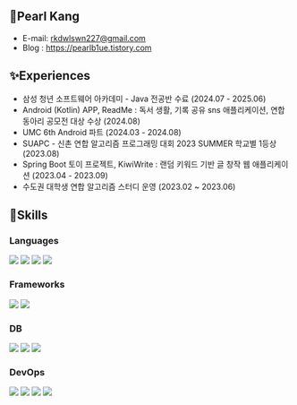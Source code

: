 ## 🐰Pearl Kang
- E-mail: rkdwlswn227@gmail.com
- Blog : https://pearlb1ue.tistory.com

## ✨Experiences
- 삼성 청년 소프트웨어 아카데미 - Java 전공반 수료 (2024.07 - 2025.06)
- Android (Kotlin) APP, ReadMe : 독서 생활, 기록 공유 sns 애플리케이션, 연합 동아리 공모전 대상 수상 (2024.08)
- UMC 6th Android 파트 (2024.03 - 2024.08)
- SUAPC - 신촌 연합 알고리즘 프로그래밍 대회 2023 SUMMER 학교별 1등상 (2023.08) 
- Spring Boot 토이 프로젝트, KiwiWrite : 랜덤 키워드 기반 글 창작 웹 애플리케이션 (2023.04 - 2023.09)
- 수도권 대학생 연합 알고리즘 스터디 운영 (2023.02 ~ 2023.06)


## 📝Skills
###  Languages
 <img src="https://img.shields.io/badge/Java-007396?style=flat&logo=OpenJDK&logoColor=white"/> <img src="https://img.shields.io/badge/Kotlin-7F52FF?style=flat&logo=kotlin&logoColor=white"/> <img src="https://img.shields.io/badge/python-3776AB?style=flat&logo=Python&logoColor=white"> <img src="https://img.shields.io/badge/C++-00599C?style=flat&logo=cplusplus&logoColor=white"/>

###  Frameworks
 <img src="https://img.shields.io/badge/Spring_Boot-6DB33F?style=flat&logo=springboot&logoColor=white"> <img src="https://img.shields.io/badge/Ktor-492CE1?style=flat&logo=ktor&logoColor=white"/>


###  DB
 <img src="https://img.shields.io/badge/MySQL-4479A1?style=flat&logo=mysql&logoColor=white"> <img src="https://img.shields.io/badge/Redis-DC382D?style=flat&logo=redis&logoColor=white"/> <img src="https://img.shields.io/badge/MongoDB-47A248?style=flate&logo=mongodb&logoColor=white"/>


###  DevOps
 <img src="https://img.shields.io/badge/Docker-2496ED?style=flat&logo=docker&logoColor=white"/> <img src="https://img.shields.io/badge/Nginx-009639?style=flat&logo=nginx&logoColor=white"/>
<img src="https://img.shields.io/badge/Prometheus-E6522C?style=flat&logo=prometheus&logoColor=white"/>
<img src="https://img.shields.io/badge/Grafana-F46800?style=flat&logo=grafana&logoColor=white"/>







